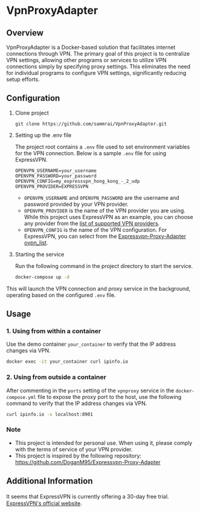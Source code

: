 # VpnProxyAdapter

## Overview

VpnProxyAdapter is a Docker-based solution that facilitates internet connections through VPN. The primary goal of this project is to centralize VPN settings, allowing other programs or services to utilize VPN connections simply by specifying proxy settings. This eliminates the need for individual programs to configure VPN settings, significantly reducing setup efforts.

## Configuration

1. Clone project

   ```
   git clone https://github.com/sammrai/VpnProxyAdapter.git
   ```

1. Setting up the .env file

   The project root contains a `.env` file used to set environment variables for the VPN connection. Below is a sample `.env` file for using ExpressVPN.

   ```
   OPENVPN_USERNAME=your_username
   OPENVPN_PASSWORD=your_password
   OPENVPN_CONFIG=my_expressvpn_hong_kong_-_2_udp
   OPENVPN_PROVIDER=EXPRESSVPN
   ```

   - `OPENVPN_USERNAME` and `OPENVPN_PASSWORD` are the username and password provided by your VPN provider.
   - `OPENVPN_PROVIDER` is the name of the VPN provider you are using. While this project uses ExpressVPN as an example, you can choose any provider from the [list of supported VPN providers](https://github.com/haugene/docker-transmission-openvpn/blob/master/docs/supported-providers.md#external-providers).
   - `OPENVPN_CONFIG` is the name of the VPN configuration. For ExpressVPN, you can select from the [Expressvpn-Proxy-Adapter ovpn_list](https://github.com/DoganM95/Expressvpn-Proxy-Adapter/blob/master/ovpn_list).

1. Starting the service

   Run the following command in the project directory to start the service.

   ```bash
   docker-compose up -d
   ```

This will launch the VPN connection and proxy service in the background, operating based on the configured `.env` file.

## Usage

### 1. Using from within a container

Use the demo container `your_container` to verify that the IP address changes via VPN.

```bash
docker exec -it your_container curl ipinfo.io
```

### 2. Using from outside a container

After commenting in the `ports` setting of the `vpnproxy` service in the `docker-compose.yml` file to expose the proxy port to the host, use the following command to verify that the IP address changes via VPN.

```bash
curl ipinfo.io -x localhost:8901
```

### Note

* This project is intended for personal use. When using it, please comply with the terms of service of your VPN provider.
* This project is inspired by the following repository: https://github.com/DoganM95/Expressvpn-Proxy-Adapter


## Additional Information

It seems that ExpressVPN is currently offering a 30-day free trial.　[ExpressVPN's official website](https://www.expressvpn.com).
